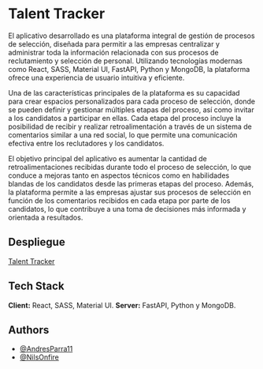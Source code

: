 
# Talent Tracker

El aplicativo desarrollado es una plataforma integral de gestión de procesos de selección, diseñada para permitir a las empresas centralizar y administrar toda la información relacionada con sus procesos de reclutamiento y selección de personal. Utilizando tecnologías modernas como React, SASS, Material UI, FastAPI, Python y MongoDB, la plataforma ofrece una experiencia de usuario intuitiva y eficiente.

Una de las características principales de la plataforma es su capacidad para crear espacios personalizados para cada proceso de selección, donde se pueden definir y gestionar múltiples etapas del proceso, así como invitar a los candidatos a participar en ellas. Cada etapa del proceso incluye la posibilidad de recibir y realizar retroalimentación a través de un sistema de comentarios similar a una red social, lo que permite una comunicación efectiva entre los reclutadores y los candidatos.

El objetivo principal del aplicativo es aumentar la cantidad de retroalimentaciones recibidas durante todo el proceso de selección, lo que conduce a mejoras tanto en aspectos técnicos como en habilidades blandas de los candidatos desde las primeras etapas del proceso. Además, la plataforma permite a las empresas ajustar sus procesos de selección en función de los comentarios recibidos en cada etapa por parte de los candidatos, lo que contribuye a una toma de decisiones más informada y orientada a resultados.

## Despliegue

[Talent Tracker](https://indra-reto-2.vercel.app/)
## Tech Stack

**Client:** React, SASS, Material UI.
**Server:** FastAPI, Python y MongoDB.


## Authors

- [@AndresParra11](https://github.com/AndresParra11)
- [@NilsOnfire](https://github.com/NilsOnfire)


